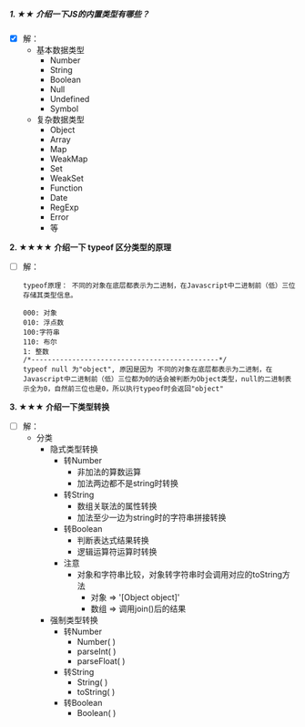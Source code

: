 ##### **1. ★★ 介绍一下JS的内置类型有哪些？**

- [X] 解：
  - 基本数据类型
    - Number
    - String
    - Boolean
    - Null
    - Undefined
    - Symbol
  - 复杂数据类型
    - Object
    - Array
    - Map
    - WeakMap
    - Set
    - WeakSet
    - Function
    - Date
    - RegExp
    - Error
    - 等

**2. ★★★★ 介绍一下 typeof 区分类型的原理**

- [ ] 解：

  ```JS
  typeof原理： 不同的对象在底层都表示为二进制，在Javascript中二进制前（低）三位存储其类型信息。

  000: 对象
  010: 浮点数
  100:字符串
  110: 布尔
  1: 整数
  /*----------------------------------------------*/
  typeof null 为"object", 原因是因为 不同的对象在底层都表示为二进制，在Javascript中二进制前（低）三位都为0的话会被判断为Object类型，null的二进制表示全为0，自然前三位也是0，所以执行typeof时会返回"object"
  ```

**3. ★★★ 介绍一下类型转换**

- [ ] 解：
  - 分类
    - 隐式类型转换
      - 转Number
        - 非加法的算数运算
        - 加法两边都不是string时转换
      - 转String
        - 数组关联法的属性转换
        - 加法至少一边为string时的字符串拼接转换
      - 转Boolean
        - 判断表达式结果转换
        - 逻辑运算符运算时转换
      - 注意
        - 对象和字符串比较，对象转字符串时会调用对应的toString方法
          - 对象 => '[Object object]'
          - 数组 => 调用join()后的结果
    - 强制类型转换
      - 转Number
        - Number( )
        - parseInt( )
        - parseFloat( )
      - 转String
        - String( )
        - toString( )
      - 转Boolean
        - Boolean( )
